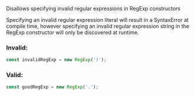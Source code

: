 Disallows specifying invalid regular expressions in RegExp constructors

Specifying an invalid regular expression literal will result in a SyntaxError at
compile time, however specifying an invalid regular expression string in the RegExp
constructor will only be discovered at runtime.

### Invalid:

```typescript
const invalidRegExp = new RegExp(')');
```

### Valid:

```typescript
const goodRegExp = new RegExp('.');
```
